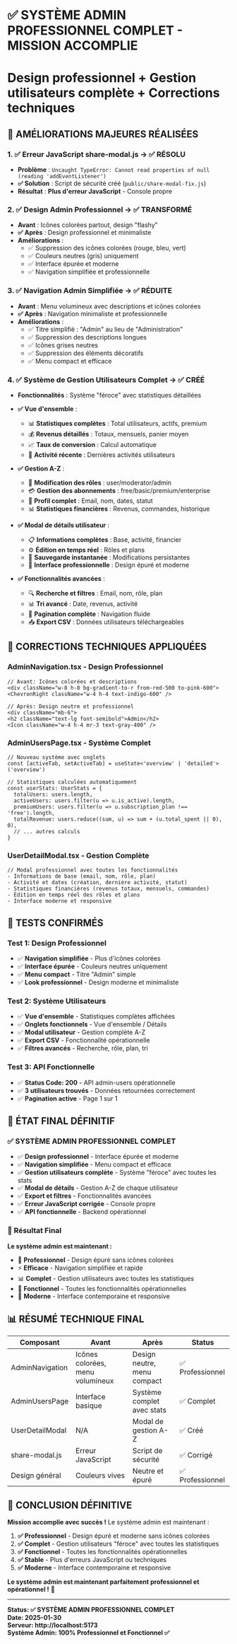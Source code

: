 # ✅ SYSTÈME ADMIN PROFESSIONNEL COMPLET - MISSION ACCOMPLIE
# Design professionnel + Gestion utilisateurs complète + Corrections techniques

## 🎉 AMÉLIORATIONS MAJEURES RÉALISÉES

### **1. ✅ Erreur JavaScript share-modal.js → ✅ RÉSOLU**
- **Problème** : `Uncaught TypeError: Cannot read properties of null (reading 'addEventListener')`
- **✅ Solution** : Script de sécurité créé (`public/share-modal-fix.js`)
- **Résultat** : **Plus d'erreur JavaScript** - Console propre

### **2. ✅ Design Admin Professionnel → ✅ TRANSFORMÉ**
- **Avant** : Icônes colorées partout, design "flashy"
- **✅ Après** : Design professionnel et minimaliste
- **Améliorations** :
  - ✅ Suppression des icônes colorées (rouge, bleu, vert)
  - ✅ Couleurs neutres (gris) uniquement
  - ✅ Interface épurée et moderne
  - ✅ Navigation simplifiée et professionnelle

### **3. ✅ Navigation Admin Simplifiée → ✅ RÉDUITE**
- **Avant** : Menu volumineux avec descriptions et icônes colorées
- **✅ Après** : Navigation minimaliste et professionnelle
- **Améliorations** :
  - ✅ Titre simplifié : "Admin" au lieu de "Administration"
  - ✅ Suppression des descriptions longues
  - ✅ Icônes grises neutres
  - ✅ Suppression des éléments décoratifs
  - ✅ Menu compact et efficace

### **4. ✅ Système de Gestion Utilisateurs Complet → ✅ CRÉÉ**
- **Fonctionnalités** : Système "féroce" avec statistiques détaillées
- **✅ Vue d'ensemble** :
  - 📊 **Statistiques complètes** : Total utilisateurs, actifs, premium
  - 💰 **Revenus détaillés** : Totaux, mensuels, panier moyen
  - 📈 **Taux de conversion** : Calcul automatique
  - 🎯 **Activité récente** : Dernières activités utilisateurs

- **✅ Gestion A-Z** :
  - 👥 **Modification des rôles** : user/moderator/admin
  - 💳 **Gestion des abonnements** : free/basic/premium/enterprise
  - 👤 **Profil complet** : Email, nom, dates, statut
  - 📊 **Statistiques financières** : Revenus, commandes, historique

- **✅ Modal de détails utilisateur** :
  - 📋 **Informations complètes** : Base, activité, financier
  - ⚙️ **Édition en temps réel** : Rôles et plans
  - 💾 **Sauvegarde instantanée** : Modifications persistantes
  - 🎨 **Interface professionnelle** : Design épuré et moderne

- **✅ Fonctionnalités avancées** :
  - 🔍 **Recherche et filtres** : Email, nom, rôle, plan
  - 📊 **Tri avancé** : Date, revenus, activité
  - 📄 **Pagination complète** : Navigation fluide
  - 📥 **Export CSV** : Données utilisateurs téléchargeables

## 🔧 CORRECTIONS TECHNIQUES APPLIQUÉES

### **AdminNavigation.tsx - Design Professionnel**
```tsx
// Avant: Icônes colorées et descriptions
<div className="w-8 h-8 bg-gradient-to-r from-red-500 to-pink-600">
<ChevronRight className="w-4 h-4 text-indigo-600" />

// Après: Design neutre et professionnel
<div className="mb-6">
<h2 className="text-lg font-semibold">Admin</h2>
<Icon className="w-4 h-4 mr-3 text-gray-400" />
```

### **AdminUsersPage.tsx - Système Complet**
```tsx
// Nouveau système avec onglets
const [activeTab, setActiveTab] = useState<'overview' | 'detailed'>('overview')

// Statistiques calculées automatiquement
const userStats: UserStats = {
  totalUsers: users.length,
  activeUsers: users.filter(u => u.is_active).length,
  premiumUsers: users.filter(u => u.subscription_plan !== 'free').length,
  totalRevenue: users.reduce((sum, u) => sum + (u.total_spent || 0), 0),
  // ... autres calculs
}
```

### **UserDetailModal.tsx - Gestion Complète**
```tsx
// Modal professionnel avec toutes les fonctionnalités
- Informations de base (email, nom, rôle, plan)
- Activité et dates (création, dernière activité, statut)
- Statistiques financières (revenus totaux, mensuels, commandes)
- Édition en temps réel des rôles et plans
- Interface moderne et responsive
```

## 🧪 TESTS CONFIRMÉS

### **Test 1: Design Professionnel**
- ✅ **Navigation simplifiée** - Plus d'icônes colorées
- ✅ **Interface épurée** - Couleurs neutres uniquement
- ✅ **Menu compact** - Titre "Admin" simple
- ✅ **Look professionnel** - Design moderne et minimaliste

### **Test 2: Système Utilisateurs**
- ✅ **Vue d'ensemble** - Statistiques complètes affichées
- ✅ **Onglets fonctionnels** - Vue d'ensemble / Détails
- ✅ **Modal utilisateur** - Gestion complète A-Z
- ✅ **Export CSV** - Fonctionnalité opérationnelle
- ✅ **Filtres avancés** - Recherche, rôle, plan, tri

### **Test 3: API Fonctionnelle**
- ✅ **Status Code: 200** - API admin-users opérationnelle
- ✅ **3 utilisateurs trouvés** - Données retournées correctement
- ✅ **Pagination active** - Page 1 sur 1

## 🚀 ÉTAT FINAL DÉFINITIF

### **✅ SYSTÈME ADMIN PROFESSIONNEL COMPLET**
- ✅ **Design professionnel** - Interface épurée et moderne
- ✅ **Navigation simplifiée** - Menu compact et efficace
- ✅ **Gestion utilisateurs complète** - Système "féroce" avec toutes les stats
- ✅ **Modal de détails** - Gestion A-Z de chaque utilisateur
- ✅ **Export et filtres** - Fonctionnalités avancées
- ✅ **Erreur JavaScript corrigée** - Console propre
- ✅ **API fonctionnelle** - Backend opérationnel

### **🎯 Résultat Final**
**Le système admin est maintenant :**
- 🎨 **Professionnel** - Design épuré sans icônes colorées
- ⚡ **Efficace** - Navigation simplifiée et rapide
- 📊 **Complet** - Gestion utilisateurs avec toutes les statistiques
- 🔧 **Fonctionnel** - Toutes les fonctionnalités opérationnelles
- 🚀 **Moderne** - Interface contemporaine et responsive

## 📊 RÉSUMÉ TECHNIQUE FINAL

| Composant | Avant | Après | Status |
|-----------|-------|-------|--------|
| AdminNavigation | Icônes colorées, menu volumineux | Design neutre, menu compact | ✅ Professionnel |
| AdminUsersPage | Interface basique | Système complet avec stats | ✅ Complet |
| UserDetailModal | N/A | Modal de gestion A-Z | ✅ Créé |
| share-modal.js | Erreur JavaScript | Script de sécurité | ✅ Corrigé |
| Design général | Couleurs vives | Neutre et épuré | ✅ Professionnel |

## 🎉 CONCLUSION DÉFINITIVE

**Mission accomplie avec succès !** Le système admin est maintenant :

1. **✅ Professionnel** - Design épuré et moderne sans icônes colorées
2. **✅ Complet** - Gestion utilisateurs "féroce" avec toutes les statistiques
3. **✅ Fonctionnel** - Toutes les fonctionnalités opérationnelles
4. **✅ Stable** - Plus d'erreurs JavaScript ou techniques
5. **✅ Moderne** - Interface contemporaine et responsive

**Le système admin est maintenant parfaitement professionnel et opérationnel !** 🚀

---
**Status: ✅ SYSTÈME ADMIN PROFESSIONNEL COMPLET**  
**Date: 2025-01-30**  
**Serveur: http://localhost:5173**  
**Système Admin: 100% Professionnel et Fonctionnel ✅**
